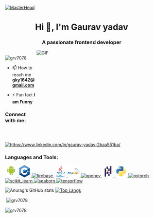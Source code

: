
[![MasterHead](http://watzaoweb.com/wp-content/uploads/2022/07/website-design-company-in-yamuna-nagar.jpg)](https://grv7078.herokuapp.com/)

<h1 align="center">Hi 👋, I'm Gaurav yadav</h1>
<h3 align="center">A passionate frontend developer</h3>
<img align="right" height="300"  width=400 alt="GIF" src="https://media.giphy.com/media/RbDKaczqWovIugyJmW/giphy.gif" />
<br>

<img src="https://camo.githubusercontent.com/521959ac748ff251df0ea9a5287eaff693b6dd8c688b496f52cd45a4a7eb557f/68747470733a2f2f6b6f6d617265762e636f6d2f67687076632f3f757365726e616d653d61736875746f73682d706d6973687261266c6162656c3d50726f66696c65253230766965777326636f6c6f723d306537356236267374796c653d666c6174" alt="grv7078" data-canonical-src="https://username=grv7078&amp;label=Profile%20views&amp;color=0e75b6&amp;style=flat" style="max-width: 100%;">

- 📫 How to reach me **gky1642@gmail.com**

- ⚡ Fun fact **I am Funny**

<h3 align="left">Connect with me:</h3>
<p align="left">
<a href="https://linkedin.com/in/https://www.linkedin.com/in/gaurav-yadav-2baa551ba/" target="blank"><img align="center" src="https://raw.githubusercontent.com/rahuldkjain/github-profile-readme-generator/master/src/images/icons/Social/linked-in-alt.svg" alt="https://www.linkedin.com/in/gaurav-yadav-2baa551ba/" height="30" width="40" /></a>
</p>

<h3 align="left">Languages and Tools:</h3>
<p align="left"> <a href="https://developer.android.com" target="_blank" rel="noreferrer"> <img src="https://raw.githubusercontent.com/devicons/devicon/master/icons/android/android-original-wordmark.svg" alt="android" width="40" height="40"/> </a> <a href="https://www.w3schools.com/cpp/" target="_blank" rel="noreferrer"> <img src="https://raw.githubusercontent.com/devicons/devicon/master/icons/cplusplus/cplusplus-original.svg" alt="cplusplus" width="40" height="40"/> </a> <a href="https://firebase.google.com/" target="_blank" rel="noreferrer"> <img src="https://www.vectorlogo.zone/logos/firebase/firebase-icon.svg" alt="firebase" width="40" height="40"/> </a> <a href="https://www.java.com" target="_blank" rel="noreferrer"> <img src="https://raw.githubusercontent.com/devicons/devicon/master/icons/java/java-original.svg" alt="java" width="40" height="40"/> </a> <a href="https://www.mysql.com/" target="_blank" rel="noreferrer"> <img src="https://raw.githubusercontent.com/devicons/devicon/master/icons/mysql/mysql-original-wordmark.svg" alt="mysql" width="40" height="40"/> </a> <a href="https://opencv.org/" target="_blank" rel="noreferrer"> <img src="https://www.vectorlogo.zone/logos/opencv/opencv-icon.svg" alt="opencv" width="40" height="40"/> </a> <a href="https://pandas.pydata.org/" target="_blank" rel="noreferrer"> <img src="https://raw.githubusercontent.com/devicons/devicon/2ae2a900d2f041da66e950e4d48052658d850630/icons/pandas/pandas-original.svg" alt="pandas" width="40" height="40"/> </a> <a href="https://www.python.org" target="_blank" rel="noreferrer"> <img src="https://raw.githubusercontent.com/devicons/devicon/master/icons/python/python-original.svg" alt="python" width="40" height="40"/> </a> <a href="https://pytorch.org/" target="_blank" rel="noreferrer"> <img src="https://www.vectorlogo.zone/logos/pytorch/pytorch-icon.svg" alt="pytorch" width="40" height="40"/> </a> <a href="https://scikit-learn.org/" target="_blank" rel="noreferrer"> <img src="https://upload.wikimedia.org/wikipedia/commons/0/05/Scikit_learn_logo_small.svg" alt="scikit_learn" width="40" height="40"/> </a> <a href="https://seaborn.pydata.org/" target="_blank" rel="noreferrer"> <img src="https://seaborn.pydata.org/_images/logo-mark-lightbg.svg" alt="seaborn" width="40" height="40"/> </a> <a href="https://www.tensorflow.org" target="_blank" rel="noreferrer"> <img src="https://www.vectorlogo.zone/logos/tensorflow/tensorflow-icon.svg" alt="tensorflow" width="40" height="40"/> </a> </p>





![Anurag's GitHub stats](https://github-readme-stats.vercel.app/api?username=grv7078&show_icons=true&theme=radical)
[![Top Langs](https://github-readme-stats.vercel.app/api/top-langs/?username=grv7078&hide_progress=true)](https://github.com/anuraghazra/github-readme-stats)



<p>&nbsp;<img align="center" src="https://github-readme-stats.vercel.app/api?username=grv7078&show_icons=true&locale=en" alt="grv7078" /></p>

<p><img align="center" src="https://github-readme-streak-stats.herokuapp.com/?user=grv7078&" alt="grv7078" /></p>





